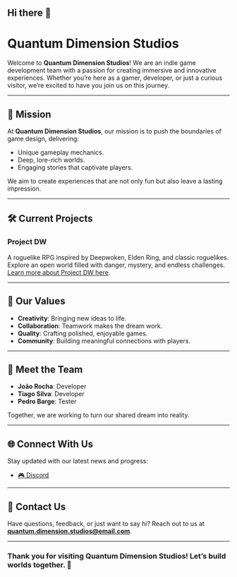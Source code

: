 ## Hi there 👋

# Quantum Dimension Studios

Welcome to **Quantum Dimension Studios**! We are an indie game development team with a passion for creating immersive and innovative experiences. Whether you’re here as a gamer, developer, or just a curious visitor, we’re excited to have you join us on this journey.

---

## 🎯 Mission

At **Quantum Dimension Studios**, our mission is to push the boundaries of game design, delivering:

- Unique gameplay mechanics.
- Deep, lore-rich worlds.
- Engaging stories that captivate players.

We aim to create experiences that are not only fun but also leave a lasting impression.

---

## 🛠️ Current Projects

### **Project DW**

A roguelike RPG inspired by Deepwoken, Elden Ring, and classic roguelikes. Explore an open world filled with danger, mystery, and endless challenges.  
[Learn more about Project DW here](https://github.com/Quantum-Dimension-Studios/Project-DW).

---

## 🌟 Our Values

- **Creativity**: Bringing new ideas to life.
- **Collaboration**: Teamwork makes the dream work.
- **Quality**: Crafting polished, enjoyable games.
- **Community**: Building meaningful connections with players.

---

## 👥 Meet the Team

- **João Rocha**: Developer
- **Tiago Silva**: Developer
- **Pedro Barge**: Tester

Together, we are working to turn our shared dream into reality.

---

## 🌐 Connect With Us

Stay updated with our latest news and progress:

- [🎮 Discord](https://discord.gg/g3hu9WqxxS)

---

## 💬 Contact Us

Have questions, feedback, or just want to say hi? Reach out to us at **[quantum.dimension.studios@email.com](mailto:quantum.dimension.studios@gmail.com)**.

---

### Thank you for visiting Quantum Dimension Studios! Let’s build worlds together. 🌌
